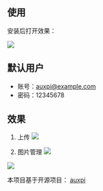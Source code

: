 ## 使用

安装后打开效果：

![](https://i.loli.net/2019/11/18/FAMBR52tNpd8CeL.png)

## 默认用户
- 账号：auxpi@example.com
- 密码：12345678
    
## 效果

1. 上传
![](https://i.loli.net/2019/11/18/tiQDlHC5cqJWSId.png)

2. 图片管理
![](https://i.loli.net/2019/11/18/gHrbC7fywT8L9VE.png)

![](https://i.loli.net/2019/11/18/7ImfeRwjZJ45Eqp.png)


本项目基于开源项目： [auxpi](https://github.com/aimerforreimu/auxpi)